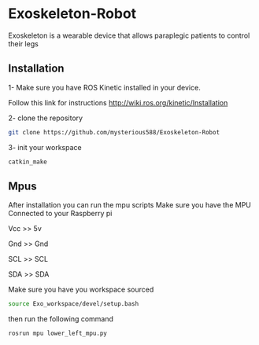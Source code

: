 # Exoskeleton-Robot
Exoskeleton is a wearable device that allows paraplegic patients to control their legs 

## Installation
1- Make sure you have ROS Kinetic installed in your device.

Follow this link for instructions http://wiki.ros.org/kinetic/Installation

2- clone the repository
```bash 
git clone https://github.com/mysterious588/Exoskeleton-Robot
```
3- init your workspace
```bash
catkin_make
```
## Mpus
After installation you can run the mpu scripts
Make sure you have the MPU Connected to your Raspberry pi

Vcc >> 5v

Gnd >> Gnd

SCL >> SCL

SDA >> SDA

Make sure you have you workspace sourced
```bash
source Exo_workspace/devel/setup.bash
```

then run the following command

```bash
rosrun mpu lower_left_mpu.py
```
